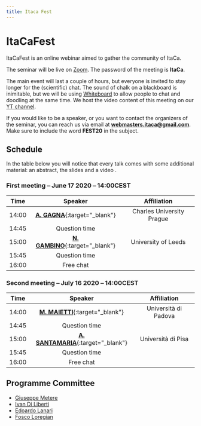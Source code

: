 ```yaml
---
title: Itaca Fest
---
```


# ItaCaFest

ItaCaFest is an online webinar aimed to gather the community of ItaCa. 

The seminar will be live on [Zoom](https://zoom.us). The password of the meeting is __ItaCa__. 

The main event will last a couple of hours, but everyone is invited to stay longer for the (scientific) chat. The sound of chalk on a blackboard is inimitable, but we will be using [Whiteboard](https://www.whiteboard.team) to allow people to chat and doodling at the same time. We host the video content of this meeting on our [YT channel](https://www.youtube.com/channel/UCKdVVjPg_dHhbIiuzLh4Llg).

If you would like to be a speaker, or you want to contact the organizers of the seminar, you can reach us via email at **webmasters.itaca@gmail.com**. Make sure to include the word __FEST20__ in the subject.

## Schedule

In the table below you will notice that every talk comes with some additional material: an abstract, the slides and a video . 

### First meeting ⎯ June 17 2020 ⎯ 14:00CEST

| Time  |     Speaker      |     Affiliation      |
|:-----:|:----------------:|:--------------------:|
| 14:00 | [**A. GAGNA**](https://sites.google.com/view/andreagagna/home){:target="_blank"} | Charles University Prague |	
| 14:45 | Question time    |                      |
| 15:00 | [**N. GAMBINO**](http://www1.maths.leeds.ac.uk/~pmtng/){:target="_blank"} | University of Leeds |
| 15:45 | Question time    |                      |
| 16:00 | Free chat        |                      |

### Second meeting ⎯ July 16 2020 ⎯ 14:00CEST

| Time  |     Speaker       |     Affiliation      |
|:-----:|:-----------------:|:--------------------:|
| 14:00 | [**M. MAIETTI**](https://www.math.unipd.it/~maietti/){:target="_blank"} | Università di Padova | 
| 14:45 | Question time     |                      | 
| 15:00 | [**A. SANTAMARIA**](https://www.researchgate.net/profile/Alessio_Santamaria){:target="_blank"} | Università di Pisa | 
| 15:45 | Question time     |                      | 
| 16:00 | Free chat         |                      | 

## Programme Committee

- [Giuseppe Metere](http://math.unipa.it/metere/)
- [Ivan Di Liberti](https://diliberti.github.io)
- [Edoardo Lanari](https://sites.google.com/view/edoardo-lanari/)
- [Fosco Loregian](http://tetrapharmakon.github.io)